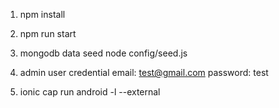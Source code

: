 1. npm install

2. npm run start

3. mongodb data seed
    node config/seed.js

4. admin user credential
    email: test@gmail.com
    password: test

5. ionic cap run android -l --external
